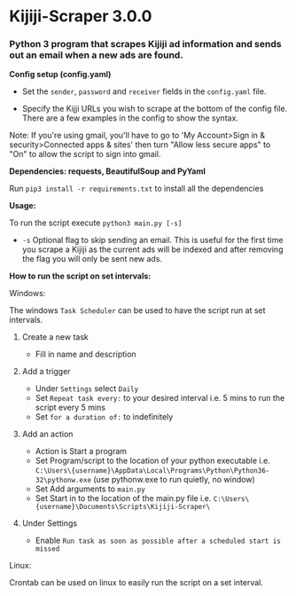 # Kijiji-Scraper 3.0.0
### Python 3 program that scrapes Kijiji ad information and sends out an email when a new ads are found.


 **Config setup (config.yaml)**
 
 - Set the `sender`, `password` and `receiver` fields in the `config.yaml` file.
 
 - Specify the Kijji URLs you wish to scrape at the bottom of the config file. There are a few examples in the config to show the syntax.


Note: If you're using gmail, you'll have to go to 'My Account>Sign in & security>Connected apps & sites' then turn "Allow less secure apps" to "On" to allow the script to sign into gmail.


**Dependencies: requests, BeautifulSoup and PyYaml**

Run `pip3 install -r requirements.txt` to install all the dependencies

 
 **Usage:**
 
 To run the script execute `python3 main.py [-s]`
 
 - `-s` Optional flag to skip sending an email. This is useful for the first time you scrape a Kijiji as the current ads will be indexed and after removing the flag you will only be sent new ads.


**How to run the script on set intervals:**

Windows:

The windows `Task Scheduler` can be used to have the script run at set intervals.

1. Create a new task
   - Fill in name and description

2. Add a trigger
   - Under `Settings` select `Daily`
   - Set `Repeat task every:` to your desired interval i.e. 5 mins to run the script every 5 mins
   - Set `for a duration of:` to indefinitely
   
3. Add an action
   - Action is Start a program
   - Set Program/script to the location of your python executable i.e. `C:\Users\{username}\AppData\Local\Programs\Python\Python36-32\pythonw.exe` (use pythonw.exe to run quietly, no window)
   - Set Add arguments to `main.py`
   - Set Start in to the location of the main.py file i.e. `C:\Users\{username}\Documents\Scripts\Kijiji-Scraper\`
   
4. Under Settings
   - Enable `Run task as soon as possible after a scheduled start is missed`
   
   
Linux:

Crontab can be used on linux to easily run the script on a set interval.
